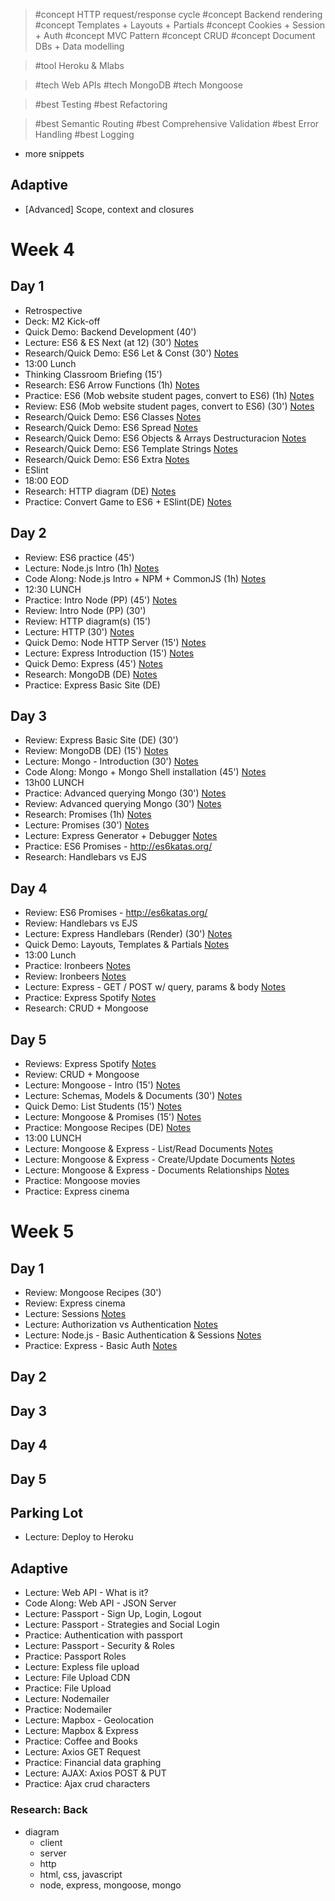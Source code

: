 > #concept HTTP request/response cycle
> #concept Backend rendering
> #concept Templates + Layouts + Partials
> #concept Cookies + Session + Auth
> #concept MVC Pattern
> #concept CRUD
> #concept Document DBs + Data modelling

> #tool Heroku & Mlabs

>
> #tech Web APIs
> #tech MongoDB
> #tech Mongoose


> #best Testing
> #best Refactoring


> #best Semantic Routing
> #best Comprehensive Validation
> #best Error Handling
> #best Logging


- more snippets

## Adaptive

- [Advanced] Scope, context and closures


# Week 4

## Day 1

- Retrospective
- Deck: M2 Kick-off
- Quick Demo: Backend Development (40')
- Lecture: ES6 & ES Next (at 12) (30') [Notes](./js-es6.md)
- Research/Quick Demo: ES6 Let & Const (30') [Notes](./js-es6.md)
- 13:00 Lunch
- Thinking Classroom Briefing (15')
- Research: ES6 Arrow Functions (1h) [Notes](./js-es6.md)
- Practice: ES6 (Mob website student pages, convert to ES6) (1h) [Notes](./js-es6.md)
- Review: ES6 (Mob website student pages, convert to ES6) (30') [Notes](./js-es6.md)
- Research/Quick Demo: ES6 Classes [Notes](./js-es6.md)
- Research/Quick Demo: ES6 Spread [Notes](./js-es6.md)
- Research/Quick Demo: ES6 Objects & Arrays Destructuracion [Notes](./js-es6.md)
- Research/Quick Demo: ES6 Template Strings [Notes](./js-es6.md)
- Research/Quick Demo: ES6 Extra [Notes](./js-es6.md)
- ESlint
- 18:00 EOD
- Research: HTTP diagram (DE) [Notes](./http.md)
- Practice: Convert Game to ES6 + ESlint(DE) [Notes](./js-es6.md)

## Day 2
- Review: ES6 practice (45')
- Lecture: Node.js Intro (1h) [Notes](./node.md)
- Code Along: Node.js Intro + NPM + CommonJS (1h) [Notes](./node.md)
- 12:30 LUNCH
- Practice: Intro Node (PP) (45') [Notes](./node.md)
- Review: Intro Node (PP) (30')
- Review: HTTP diagram(s) (15') 
- Lecture: HTTP (30') [Notes](./http.md)
- Quick Demo: Node HTTP Server (15') [Notes](./http.md)
- Lecture: Express Introduction (15') [Notes](./express.md)
- Quick Demo: Express (45') [Notes](./express.md)
- Research: MongoDB (DE) [Notes](./mongo.md)
- Practice: Express Basic Site (DE)

## Day 3

- Review: Express Basic Site  (DE) (30')
- Review: MongoDB (DE) (15') [Notes](./mongo.md)
- Lecture: Mongo - Introduction (30') [Notes](./mongo.md)
- Code Along: Mongo + Mongo Shell installation (45') [Notes](./mongo.md)
- 13h00 LUNCH
- Practice: Advanced querying Mongo (30') [Notes](./mongo.md)
- Review: Advanced querying Mongo (30') [Notes](./mongo.md)
- Research: Promises (1h) [Notes](./promises.md)
- Lecture: Promises (30') [Notes](./promises.md)
- Lecture: Express Generator + Debugger [Notes](./express-generator.md)
- Practice: ES6 Promises - http://es6katas.org/
- Research: Handlebars vs EJS

## Day 4

- Review: ES6 Promises - http://es6katas.org/
- Review: Handlebars vs EJS
- Lecture: Express Handlebars (Render) (30') [Notes](./handlebars.md)
- Quick Demo: Layouts, Templates & Partials [Notes](./handlebars.md)
- 13:00 Lunch
- Practice: Ironbeers [Notes](./handlebars.md)
- Review: Ironbeers [Notes](./handlebars.md)
- Lecture: Express - GET / POST w/ query, params & body [Notes](./express-get-post.md)
- Practice: Express Spotify [Notes](./express-get-post.md)
- Research: CRUD + Mongoose

## Day 5

- Reviews: Express Spotify [Notes](./express-get-post.md)
- Review: CRUD + Mongoose
- Lecture: Mongoose - Intro (15') [Notes](./mongoose.md)
- Lecture: Schemas, Models & Documents (30') [Notes](./mongoose.md)
- Quick Demo: List Students (15') [Notes](./mongoose.md)
- Lecture: Mongoose & Promises (15') [Notes](./mongoose.md)
- Practice: Mongoose Recipes (DE) [Notes](./mongoose.md)
- 13:00 LUNCH
- Lecture: Mongoose & Express - List/Read Documents [Notes](./express-mongoose-crud.md)
- Lecture: Mongoose & Express - Create/Update Documents [Notes](./express-mongoose-crud.md) 
- Lecture: Mongoose & Express - Documents Relationships [Notes](./mongoose-relationships.md) 
- Practice: Mongoose movies
- Practice: Express cinema

# Week 5

## Day 1

- Review: Mongoose Recipes (30')
- Review: Express cinema
- Lecture: Sessions [Notes](./sessions.md)
- Lecture: Authorization vs Authentication [Notes](./autho-vs-authe.md)
- Lecture: Node.js - Basic Authentication & Sessions [Notes](./node-auth.md)
- Practice: Express - Basic Auth [Notes](./node-auth.md)

## Day 2

## Day 3

## Day 4

## Day 5


## Parking Lot

- Lecture: Deploy to Heroku

## Adaptive

- Lecture: Web API - What is it?
- Code Along: Web API - JSON Server
- Lecture: Passport - Sign Up, Login, Logout
- Lecture: Passport - Strategies and Social Login
- Practice: Authentication with passport
- Lecture: Passport - Security & Roles
- Practice: Passport Roles
- Lecture: Expless file upload
- Lecture: File Upload CDN
- Practice: File Upload
- Lecture: Nodemailer
- Practice: Nodemailer
- Lecture: Mapbox - Geolocation
- Lecture: Mapbox & Express
- Practice: Coffee and Books
- Lecture: Axios GET Request
- Practice: Financial data graphing
- Lecture: AJAX: Axios POST & PUT
- Practice: Ajax crud characters

### Research: Back

- diagram
  - client
  - server
  - http
  - html, css, javascript
  - node, express, mongoose, mongo
